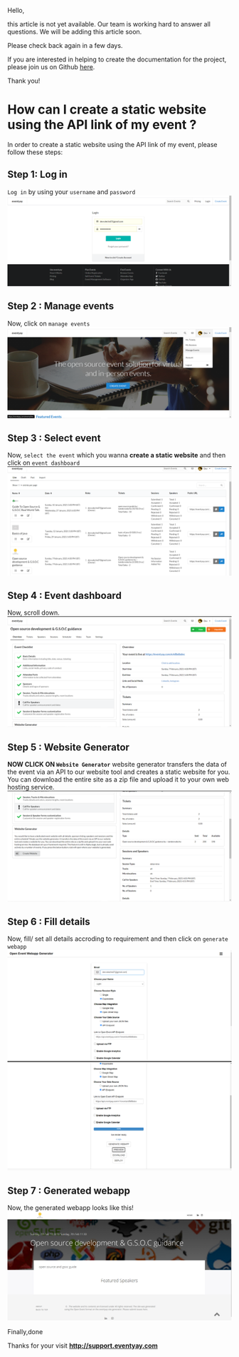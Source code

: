 Hello, 

this article is not yet available. Our team is working hard to answer all questions. We will be adding this article soon. 

Please check back again in a few days.

If you are interested in helping to create the documentation for the project, please join us on Github [here](https://github.com/fossasia/support.eventyay.com).

Thank you!
# How can I create a static website using the API link of my event ?
In order to create a static website using the API link of my event, please follow these steps:

## Step 1: Log in
`Log in` by using your `username` and `password`
![login page](/images/How-can-I-create-a-static-website-using-the-API-link-of-my-event-1.png)

## Step 2 : Manage events
Now, click on `manage events`
![manage events](/images/How-can-I-create-a-static-website-using-the-API-link-of-my-event-2.png)

## Step 3 : Select event
Now, `select the event` which you wanna **create a static website** and then click on `event dashboard`
![select event](/images/How-can-I-create-a-static-website-using-the-API-link-of-my-event-3.png)

## Step 4 : Event dashboard
Now, scroll down.
![Event dashboard](/images/How-can-I-create-a-static-website-using-the-API-link-of-my-event-4.png)

## Step 5 : Website Generator
**NOW CLICK ON `Website Generator`**
 website generator  transfers the data of the event via an API to our website tool and creates a static website for you. You can download the entire site as a zip file
 and upload it to your own web hosting service. 
 ![Website Generator](/images/How-can-I-create-a-static-website-using-the-API-link-of-my-event-5.png)
 
 ## Step 6 : Fill details
 Now, fill/ set all details accroding to requirement and then click on `generate webapp`
 ![Website Generator](/images/How-can-I-create-a-static-website-using-the-API-link-of-my-event-6.png)
 ![Website Generator](/images/How-can-I-create-a-static-website-using-the-API-link-of-my-event-7.png)
 
 ## Step 7 : Generated webapp
 Now, the generated webapp looks like this!
  ![Generated webapp](/images/How-can-I-create-a-static-website-using-the-API-link-of-my-event-8.png)

Finally,done

Thanks for your visit **http://support.eventyay.com**
